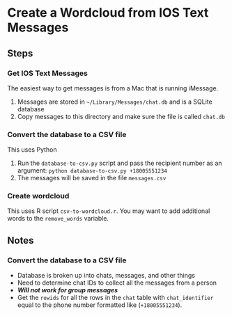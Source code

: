 # Create a Wordcloud from IOS Text Messages

## Steps

### Get IOS Text Messages

The easiest way to get messages is from a Mac that is running iMessage.

1.  Messages are stored in `~/Library/Messages/chat.db` and is a SQLite database
2. Copy messages to this directory and make sure the file is called `chat.db`


### Convert the database to a CSV file

This uses Python

1. Run the `database-to-csv.py` script and pass the recipient number as an argument: `python database-to-csv.py +18005551234`
2. The messages will be saved in the file `messages.csv`

### Create wordcloud

This uses R script `csv-to-wordcloud.r`. You may want to add additional words to the `remove_words` variable.



## Notes

### Convert the database to a CSV file

* Database is broken up into chats, messages, and other things
* Need to determine chat IDs to collect all the messages from a person
* ***Will not work for group messages***
* Get the `rowids` for all the rows in the `chat` table with `chat_identifier` equal to the phone number formatted like (`+18005551234`).

